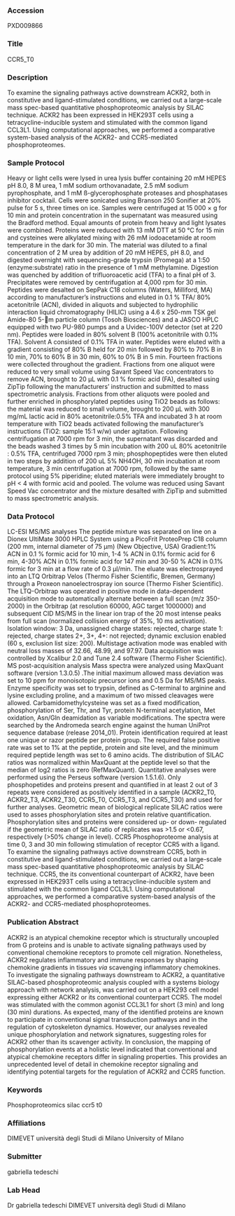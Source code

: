### Accession
PXD009866

### Title
CCR5_T0

### Description
To examine the signaling pathways active downstream ACKR2, both in constitutive and ligand-stimulated conditions, we carried out a large-scale mass spec-based quantitative phosphoproteomic analysis by SILAC technique. ACKR2 has been expressed in HEK293T cells using a tetracycline-inducible system and stimulated with the common ligand CCL3L1. Using computational approaches, we performed a comparative system-based analysis of the ACKR2- and CCR5-mediated phosphoproteomes.

### Sample Protocol
Heavy or light cells were lysed in urea lysis buffer containing 20 mM HEPES pH 8.0, 8 M urea, 1 mM sodium orthovanadate, 2.5 mM sodium pyrophosphate, and 1 mM ß-glycerophosphate proteases and phosphatases inhibitor cocktail. Cells were sonicated using Branson 250 Sonifier at 20% pulse for 5 s, three times on ice. Samples were centrifuged at 15 000 × g for 10 min and protein concentration in the supernatant was measured using the Bradford method. Equal amounts of protein from heavy and light lysates were combined. Proteins were reduced with 13 mM DTT at 50 °C for 15 min and cysteines were alkylated mixing with 26 mM iodoacetamide at room temperature in the dark for 30 min. The material was diluted to a final concentration of 2 M urea by addition of 20 mM HEPES, pH 8.0, and digested overnight with sequencing-grade trypsin (Promega) at a 1:50 (enzyme:substrate) ratio in the presence of 1 mM methylamine. Digestion was quenched by addition of trifluoroacetic acid (TFA) to a final  pH of 3. Precipitates were removed by centrifugation at 4,000 rpm for 30 min. Peptides were desalted on SepPak C18 columns (Waters, Milliford, MA) according to manufacturer’s instructions and eluted in 0.1 % TFA/ 80% acetonitrile (ACN), divided in aliquots and subjected to hydrophilic interaction liquid chromatography (HILIC) using a 4.6 x 250-mm TSK gel Amide-80 5-m particle column (Tosoh Biosciences) and a JASCO HPLC equipped with two PU-980 pumps and a Uvidec-100V detector (set at 220 nm). Peptides were loaded in 80% solvent B (100% acetonitrile with 0.1% TFA). Solvent A consisted of 0.1% TFA in water. Peptides were eluted with a gradient consisting of 80% B held for 20 min followed by 80% to 70% B in 10 min, 70% to 60% B in 30 min, 60% to 0% B in 5 min. Fourteen fractions were collected throughout the gradient. Fractions from one aliquot were reduced to very small volume using Savant Speed Vac concentrators to remove ACN, brought to 20 µL with 0.1 % formic acid (FA), desalted using ZipTip following the manufacturers’ instruction and submitted to mass spectrometric analysis. Fractions from other aliquots were pooled and further enriched in phosphorylated peptides using TiO2 beads as follows: the material was reduced to small volume, brought to 200 µL with 300 mg/mL lactic acid in 80% acetonitrile:0.5% TFA and incubated 3 h at room temperature with TiO2 beads activated following the manufacturer’s instructions (TiO2: sample 15:1 w/w) under agitation.  Following centrifugation at 7000 rpm for 3 min, the supernatant was discarded and the beads washed 3 times by 5 min incubation with 200 uL 80% acetonitrile : 0.5% TFA,  centrifuged 7000 rpm 3 min; phosphopeptides were then eluted in two steps by addition of 200 uL 5% NH4OH, 30 min incubation at room temperature, 3 min centrifugation at 7000 rpm, followed by the same protocol using 5% piperidine; eluted materials were immediately  brought to pH < 4 with formic acid and pooled. The volume was reduced using Savant Speed Vac concentrator and the mixture desalted with ZipTip and submitted to mass spectrometric analysis.

### Data Protocol
LC-ESI MS/MS analyses The peptide mixture was separated on line on a Dionex UltiMate 3000 HPLC System using a PicoFrit ProteoPrep C18 column (200 mm, internal diameter of 75 μm) (New Objective, USA) Gradient:1% ACN in 0.1 % formic acid for 10 min, 1-4 % ACN in 0.1% formic acid for 6 min, 4-30% ACN in 0.1% formic acid for 147 min and 30-50 % ACN in 0.1% formic for 3 min at a flow rate of 0.3 μl/min. The eluate was electrosprayed into an LTQ Orbitrap Velos (Thermo Fisher Scientific, Bremen, Germany) through a Proxeon nanoelectrospray ion source (Thermo Fisher Scientific). The LTQ-Orbitrap was operated in positive mode in data-dependent acquisition mode to automatically alternate between a full scan (m/z 350-2000) in the Orbitrap (at resolution 60000, AGC target 1000000) and subsequent CID MS/MS in the linear ion trap of the 20 most intense peaks from full scan (normalized collision energy of 35%, 10 ms activation). Isolation window: 3 Da, unassigned charge states: rejected, charge state 1: rejected, charge states 2+, 3+, 4+: not rejected; dynamic exclusion enabled (60 s, exclusion list size: 200). Multistage activation mode was enabled with neutral loss masses of 32.66, 48.99, and 97.97. Data acquisition was controlled by Xcalibur 2.0 and Tune 2.4 software (Thermo Fisher Scientific). MS post-acquisition analysis Mass spectra were analyzed using MaxQuant software (version 1.3.0.5) .The initial maximum allowed mass deviation was set to 10 ppm for monoisotopic precursor ions and 0.5 Da for MS/MS peaks. Enzyme specificity was set to trypsin, defined as C-terminal to arginine and lysine excluding proline, and a maximum of two missed cleavages were allowed. Carbamidomethylcysteine was set as a fixed modification, phosphorylation of Ser, Thr, and Tyr, protein N-terminal acetylation, Met oxidation, Asn/Gln deamidation as variable modifications. The spectra were searched by the Andromeda search engine against the human UniProt sequence database (release 2014_01). Protein identification required at least one unique or razor peptide per protein group. The required false positive rate was set to 1% at the peptide, protein and site level, and the minimum required peptide length was set to 6 amino acids. The distribution of SILAC ratios was normalized within MaxQuant at the peptide level so that the median of log2 ratios is zero (RefMaxQuant).  Quantitative analyses were performed using the Perseus software (version 1.5.1.6). Only phosphopetides and proteins present and quantified in at least 2 out of 3 repeats were considered as positively identified in a sample (ACKR2_T0, ACKR2_T3, ACKR2_T30, CCR5_T0, CCR5_T3, and CCR5_T30) and used for further analyses. Geometric mean of biological replicate SILAC ratios were used to asses phosphorylation sites and protein relative quantification. Phosphorylation sites and proteins were considered up- or down- regulated if the geometric mean of SILAC ratio of replicates was >1.5 or <0.67, respectively (>50% change in level).     CCR5 Phosphoproteome analysis at time 0, 3 and 30 min following   stimulation of receptor CCR5 with a ligand. To examine the signaling pathways active downstream CCR5, both in constitutive and ligand-stimulated conditions, we carried out a large-scale mass spec-based quantitative phosphoproteomic analysis by SILAC technique. CCR5, the its conventional counterpart of ACKR2, have been expressed in HEK293T cells using a tetracycline-inducible system and stimulated with the common ligand CCL3L1. Using computational approaches, we performed a comparative system-based analysis of the ACKR2- and CCR5-mediated phosphoproteomes.

### Publication Abstract
ACKR2 is an atypical chemokine receptor which is structurally uncoupled from G proteins and is unable to activate signaling pathways used by conventional chemokine receptors to promote cell migration. Nonetheless, ACKR2 regulates inflammatory and immune responses by shaping chemokine gradients in tissues <i>via</i> scavenging inflammatory chemokines. To investigate the signaling pathways downstream to ACKR2, a quantitative SILAC-based phosphoproteomic analysis coupled with a systems biology approach with network analysis, was carried out on a HEK293 cell model expressing either ACKR2 or its conventional counterpart CCR5. The model was stimulated with the common agonist CCL3L1 for short (3&#xa0;min) and long (30&#xa0;min) durations. As expected, many of the identified proteins are known to participate in conventional signal transduction pathways and in the regulation of cytoskeleton dynamics. However, our analyses revealed unique phosphorylation and network signatures, suggesting roles for ACKR2 other than its scavenger activity. In conclusion, the mapping of phosphorylation events at a holistic level indicated that conventional and atypical chemokine receptors differ in signaling properties. This provides an unprecedented level of detail in chemokine receptor signaling and identifying potential targets for the regulation of ACKR2 and CCR5 function.

### Keywords
Phosphoproteomics silac  ccr5 t0

### Affiliations
DIMEVET università degli Studi di Milano
University of Milano

### Submitter
gabriella tedeschi

### Lab Head
Dr gabriella tedeschi
DIMEVET università degli Studi di Milano


